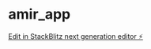 # amir_app

[Edit in StackBlitz next generation editor ⚡️](https://stackblitz.com/~/github.com/kianfarnima/amir_app)